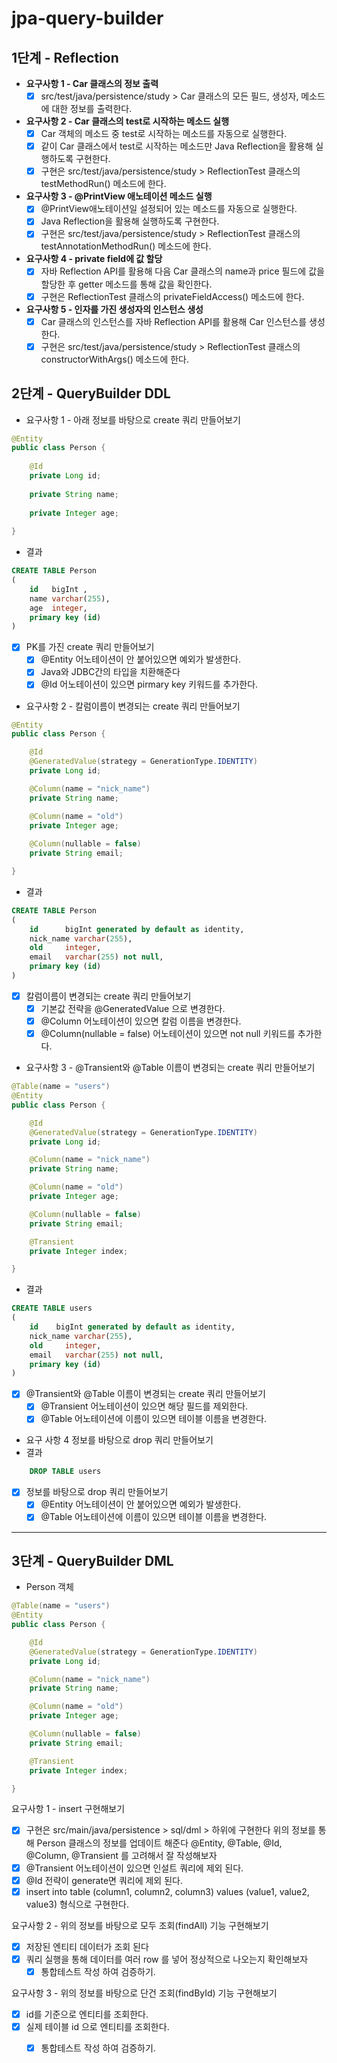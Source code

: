 # jpa-query-builder



## 1단계 - Reflection

* **요구사항 1 - Car 클래스의 정보 출력**
  - [X] src/test/java/persistence/study > Car 클래스의 모든 필드, 생성자, 메소드에 대한 정보를 출력한다.

* **요구사항 2 - Car 클래스의 test로 시작하는 메소드 실행**
  - [X] Car 객체의 메소드 중 test로 시작하는 메소드를 자동으로 실행한다. 
  - [X] 같이 Car 클래스에서 test로 시작하는 메소드만 Java Reflection을 활용해 실행하도록 구현한다.
  - [X] 구현은 src/test/java/persistence/study > ReflectionTest 클래스의 testMethodRun() 메소드에 한다.

* **요구사항 3 - @PrintView 애노테이션 메소드 실행**
  - [X] @PrintView애노테이션일 설정되어 있는 메소드를 자동으로 실행한다. 
  - [X] Java Reflection을 활용해 실행하도록 구현한다.
  - [X] 구현은 src/test/java/persistence/study > ReflectionTest 클래스의 testAnnotationMethodRun() 메소드에 한다.

* **요구사항 4 - private field에 값 할당**
  - [X] 자바 Reflection API를 활용해 다음 Car 클래스의 name과 price 필드에 값을 할당한 후 getter 메소드를 통해 값을 확인한다.
  - [X] 구현은 ReflectionTest 클래스의 privateFieldAccess() 메소드에 한다.

* **요구사항 5 - 인자를 가진 생성자의 인스턴스 생성**
  - [X] Car 클래스의 인스턴스를 자바 Reflection API를 활용해 Car 인스턴스를 생성한다.
  - [X] 구현은 src/test/java/persistence/study > ReflectionTest 클래스의 constructorWithArgs() 메소드에 한다.

## 2단계 - QueryBuilder DDL

* 요구사항 1 - 아래 정보를 바탕으로 create 쿼리 만들어보기
``` java
@Entity
public class Person {
    
    @Id
    private Long id;
    
    private String name;
    
    private Integer age;
    
}
```
* 결과
```sql
CREATE TABLE Person
(
    id   bigInt ,
    name varchar(255),
    age  integer,
    primary key (id)
)

```
- [X] PK를 가진 create 쿼리 만들어보기
  - [X] @Entity 어노테이션이 안 붙어있으면 예외가 발생한다.
  - [X] Java와 JDBC간의 타입을 치환해준다
  - [X] @Id 어노테이션이 있으면 pirmary key 키워드를 추가한다.

* 요구사항 2 - 칼럼이름이 변경되는 create 쿼리 만들어보기
```java
@Entity
public class Person {

    @Id
    @GeneratedValue(strategy = GenerationType.IDENTITY)
    private Long id;

    @Column(name = "nick_name")
    private String name;

    @Column(name = "old")
    private Integer age;
    
    @Column(nullable = false)
    private String email;

}
```
* 결과
```sql
CREATE TABLE Person
(
    id      bigInt generated by default as identity,
    nick_name varchar(255),
    old     integer,
    email   varchar(255) not null, 
    primary key (id)
)
```
- [X] 칼럼이름이 변경되는 create 쿼리 만들어보기
  - [X] 기본값 전략을 @GeneratedValue 으로 변경한다.
  - [X] @Column 어노테이션이 있으면 칼럼 이름을 변경한다.
  - [X] @Column(nullable = false) 어노테이션이 있으면 not null 키워드를 추가한다.
     
* 요구사항 3 - @Transient와 @Table 이름이 변경되는 create 쿼리 만들어보기
```java 
@Table(name = "users")
@Entity
public class Person {

    @Id
    @GeneratedValue(strategy = GenerationType.IDENTITY)
    private Long id;

    @Column(name = "nick_name")
    private String name;

    @Column(name = "old")
    private Integer age;

    @Column(nullable = false)
    private String email;

    @Transient
    private Integer index;

}
```
* 결과
```sql
CREATE TABLE users
(
    id    bigInt generated by default as identity,
    nick_name varchar(255),
    old     integer,
    email   varchar(255) not null,
    primary key (id)
)
```
- [X] @Transient와 @Table 이름이 변경되는 create 쿼리 만들어보기
  - [X] @Transient 어노테이션이 있으면 해당 필드를 제외한다.
  - [X] @Table 어노테이션에 이름이 있으면 테이블 이름을 변경한다.

* 요구 사항 4 정보를 바탕으로 drop 쿼리 만들어보기
* 결과
```sql  
    DROP TABLE users
```
- [X] 정보를 바탕으로 drop 쿼리 만들어보기
  - [X] @Entity 어노테이션이 안 붙어있으면 예외가 발생한다.
  - [X] @Table 어노테이션에 이름이 있으면 테이블 이름을 변경한다.

---

## 3단계 - QueryBuilder DML

* Person 객체 
```java 
@Table(name = "users")
@Entity
public class Person {

    @Id
    @GeneratedValue(strategy = GenerationType.IDENTITY)
    private Long id;

    @Column(name = "nick_name")
    private String name;

    @Column(name = "old")
    private Integer age;

    @Column(nullable = false)
    private String email;

    @Transient
    private Integer index;

}
```

요구사항 1 - insert 구현해보기
- [X] 구현은 src/main/java/persistence > sql/dml > 하위에 구현한다
      위의 정보를 통해 Person 클래스의 정보를 업데이트 해준다
      @Entity, @Table, @Id, @Column, @Transient 를 고려해서 잘 작성해보자
- [X] @Transient 어노테이션이 있으면 인설트 쿼리에 제외 된다.
- [X] @Id 전략이 generate면 쿼리에 제외 된다.
- [X] insert into table (column1, column2, column3) values (value1, value2, value3) 형식으로 구현한다.

요구사항 2 - 위의 정보를 바탕으로 모두 조회(findAll) 기능 구현해보기
- [X] 저장된 엔티티 데이터가 조회 된다 
- [X] 쿼리 실행을 통해 데이터를 여러 row 를 넣어 정상적으로 나오는지 확인해보자
  - [X] 통합테스트 작성 하여 검증하기.

요구사항 3 - 위의 정보를 바탕으로 단건 조회(findById) 기능 구현해보기
- [X] id를 기준으로 엔티티를 조회한다.
- [X] 실제 테이블 id 으로 엔티티를 조회한다.
  - [X] 통합테스트 작성 하여 검증하기.

 
